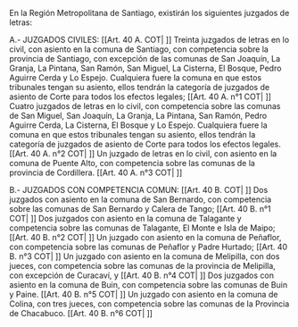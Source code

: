 En la Región Metropolitana de Santiago, existirán los siguientes juzgados de letras:

A.- JUZGADOS CIVILES: [[Art. 40 A. COT| ]]
Treinta juzgados de letras en lo civil, con asiento en la comuna de Santiago, con competencia sobre la provincia de Santiago, con excepción de las comunas de San Joaquín, La Granja, La Pintana, San Ramón, San Miguel, La Cisterna, El Bosque, Pedro Aguirre Cerda y Lo Espejo. Cualquiera fuere la comuna en que estos tribunales tengan su asiento, ellos tendrán la categoría de juzgados de asiento de Corte para todos los efectos legales; [[Art. 40 A. n°1 COT| ]]
Cuatro juzgados de letras en lo civil, con competencia sobre las comunas de San Miguel, San Joaquín, La Granja, La Pintana, San Ramón, Pedro Aguirre Cerda, La Cisterna, El Bosque y Lo Espejo. Cualquiera fuere la comuna en que estos tribunales tengan su asiento, ellos tendrán la categoría de juzgados de asiento de Corte para todos los efectos legales. [[Art. 40 A. n°2 COT| ]]
Un juzgado de letras en lo civil, con asiento en la comuna de Puente Alto, con competencia sobre las comunas de la provincia de Cordillera. [[Art. 40 A. n°3 COT| ]]

B.- JUZGADOS CON COMPETENCIA COMUN: [[Art. 40 B. COT| ]]
Dos juzgados con asiento en la comuna de San Bernardo, con competencia sobre las comunas de San Bernardo y Calera de Tango; [[Art. 40 B. n°1 COT| ]]
Dos juzgados con asiento en la comuna de Talagante y competencia sobre las comunas de Talagante, El Monte e Isla de Maipo; [[Art. 40 B. n°2 COT| ]]
Un juzgado con asiento en la comuna de Peñaflor, con competencia sobre las comunas de Peñaflor y Padre Hurtado; [[Art. 40 B. n°3 COT| ]]
Un juzgado con asiento en la comuna de Melipilla, con dos jueces, con competencia sobre las comunas de la provincia de Melipilla, con excepción de Curacaví, y [[Art. 40 B. n°4 COT| ]]
Dos juzgados con asiento en la comuna de Buin, con competencia sobre las comunas de Buin y Paine. [[Art. 40 B. n°5 COT| ]]
Un juzgado con asiento en la comuna de Colina, con tres jueces, con competencia sobre las comunas de la Provincia de Chacabuco. [[Art. 40 B. n°6 COT| ]]